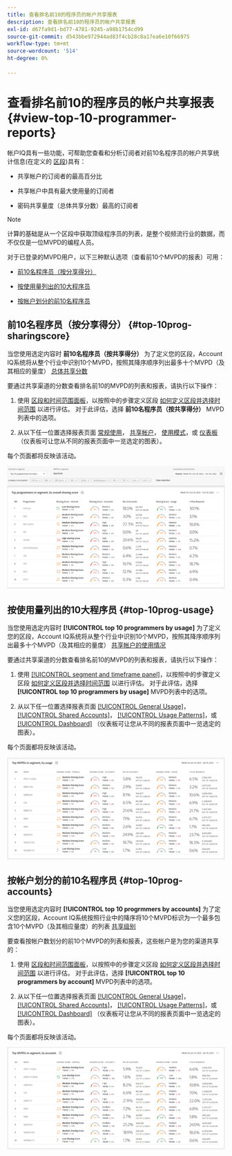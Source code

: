 ```yaml
---
title: 查看排名前10的程序员的帐户共享报表
description: 查看排名前10的程序员的帐户共享报表
exl-id: d67fa9d1-bd77-4781-9245-a98b1754cd99
source-git-commit: d543bbe972944ad83f4cb28c8a17ea6e10f66975
workflow-type: tm+mt
source-wordcount: '514'
ht-degree: 0%

---
```


# 查看排名前10的程序员的帐户共享报表 {#view-top-10-programmer-reports}

帐户IQ具有一些功能，可帮助您查看和分析订阅者对前10名程序员的帐户共享统计信息(在定义的 [区段](/help/accountiq/product-concepts.md#segmet-def))具有：

* 共享帐户的订阅者的最高百分比

* 共享帐户中具有最大使用量的订阅者

* 密码共享量度（总体共享分数）最高的订阅者

>[!NOTE]
>
>计算的基础是从一个区段中获取顶级程序员的列表，是整个视频流行业的数据，而不仅仅是一位MVPD的编程人员。

<!--
>[!NOTE]
>
>Only the MVPDs that have a minimum of 50,000 active subscriber accounts are considered to obtain these reports.
-->

对于已登录的MVPD用户，以下三种默认选项（查看前10个MVPD的报表）可用：

* [前10名程序员（按分享得分）](#top-10prog-sharingscore)

* [按使用量列出的10大程序员](#top-10prog-usage)

* [按帐户划分的前10名程序员](#top-10prog-accounts)

## 前10名程序员（按分享得分） {#top-10prog-sharingscore}

当您使用选定内容时 **前10名程序员（按共享得分）** 为了定义您的区段，Account IQ系统将从整个行业中识别10个MVPD，按照其降序顺序列出最多十个MVPD（及其相应的量度） [总体共享分数](/help/accountiq/product-concepts.md#overall-sharing-score)

要通过共享渠道的分数查看排名前10的MVPD的列表和报表，请执行以下操作：

1. 使用 [区段和时间范围面板](/help/accountiq/segments-timeframe.md)，以按照中的步骤定义区段 [如何定义区段并选择时间范围](/help/accountiq/howto-select-segment-timeframe.md) 以进行评估。 对于此评估，选择 **前10名程序员（按共享得分）** MVPD列表中的选项。

1. 从以下任一位置选择报表页面 [常规使用](/help/accountiq/general-usage-reports.md)， [共享帐户](/help/accountiq/shared-acc-reports.md)， [使用模式](/help/accountiq/usage-patterns.md)，或 [仪表板](/help/accountiq/dashboard.md) （仪表板可让您从不同的报表页面中一览选定的图表）。

每个页面都将反映该活动。

![](assets/top-ten-prog-overallscore.png)

## 按使用量列出的10大程序员 {#top-10prog-usage}

当您使用选定内容时 **[!UICONTROL top 10 programmers by usage]** 为了定义您的区段，Account IQ系统将从整个行业中识别10个MVPD，按照其降序顺序列出最多十个MVPD（及其相应的量度） [共享帐户的使用情况](/help/accountiq/product-concepts.md)

要通过共享渠道的分数查看排名前10的MVPD的列表和报表，请执行以下操作：

1. 使用 [[!UICONTROL segment and timeframe panel]](/help/accountiq/segments-timeframe.md)，以按照中的步骤定义区段 [如何定义区段并选择时间范围](/help/accountiq/howto-select-segment-timeframe.md) 以进行评估。 对于此评估，选择 **[!UICONTROL top 10 programmers by usage]** MVPD列表中的选项。

1. 从以下任一位置选择报表页面 [[!UICONTROL General Usage]](/help/accountiq/general-usage-reports.md)， [[!UICONTROL Shared Accounts]](/help/accountiq/shared-acc-reports.md)， [[!UICONTROL Usage Patterns]](/help/accountiq/usage-patterns.md)，或 [[!UICONTROL Dashboard]](/help/accountiq/dashboard.md) （仪表板可让您从不同的报表页面中一览选定的图表）。

每个页面都将反映该活动。

![](assets/top-ten-mvpds-usage.png)

## 按帐户划分的前10名程序员 {#top-10prog-accounts}

当您使用选定内容时 **[!UICONTROL top 10 progrmmers by accounts]** 为了定义您的区段，Account IQ系统按照行业中的降序将10个MVPD标识为一个最多包含10个MVPD（及其相应量度）的列表 [共享级别](/help/accountiq/product-concepts.md)

要查看按帐户数划分的前10个MVPD的列表和报表，这些帐户是为您的渠道共享的：

1. 使用 [区段和时间范围面板](/help/accountiq/segments-timeframe.md)，以按照中的步骤定义区段 [如何定义区段并选择时间范围](/help/accountiq/howto-select-segment-timeframe.md) 以进行评估。 对于此评估，选择 **[!UICONTROL top 10 programmers by account]** MVPD列表中的选项。

1. 从以下任一位置选择报表页面 [[!UICONTROL General Usage]](/help/accountiq/general-usage-reports.md)， [[!UICONTROL Shared Accounts]](/help/accountiq/shared-acc-reports.md)， [[!UICONTROL Usage Patterns]](/help/accountiq/usage-patterns.md)，或 [[!UICONTROL Dashboard]](/help/accountiq/dashboard.md) （仪表板可让您从不同的报表页面中一览选定的图表）。

每个页面都将反映该活动。

![](assets/top-ten-mvpds-accounts.png)
